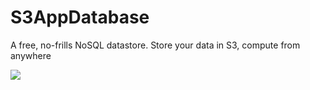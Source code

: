 # S3AppDatabase
A free, no-frills NoSQL datastore. Store your data in S3, compute from anywhere

<img src="https://cmdimkpa.github.io/S3AppDatabase.png"/>
